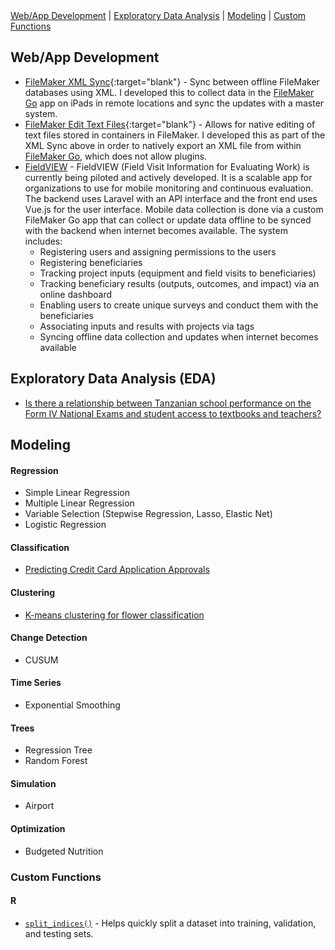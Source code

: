 <div id="menu">
    <a href="#webapp">Web/App Development</a> |
    <a href="#eda">Exploratory Data Analysis</a> |
    <a href="#model">Modeling</a> |
    <a href="#functions">Custom Functions</a>
</div>

## Web/App Development <a name="web"></a>

- [FileMaker XML Sync](https://github.com/jmtritch/FileMaker_XML_Sync){:target="blank"} - Sync between offline FileMaker databases using XML.  I developed this to collect data in the [FileMaker Go](https://www.filemaker.com/products/filemaker-go/) app on iPads in remote locations and sync the updates with a master system.
- [FileMaker Edit Text Files](https://github.com/jmtritch/FileMaker_Edit_Text_Files){:target="blank"} - Allows for native editing of text files stored in containers in FileMaker.  I developed this as part of the XML Sync above in order to natively export an XML file from within [FileMaker Go](https://www.filemaker.com/products/filemaker-go/), which does not allow plugins.
- [FieldVIEW](https://data.forestspemba.org) - FieldVIEW (Field Visit Information for Evaluating Work) is currently being piloted and actively developed.  It is a scalable app for organizations to use for mobile monitoring and continuous evaluation.  The backend uses Laravel with an API interface and the front end uses Vue.js for the user interface.  Mobile data collection is done via a custom FileMaker Go app that can collect or update data offline to be synced with the backend when internet becomes available.  The system includes:
    - Registering users and assigning permissions to the users
    - Registering beneficiaries
    - Tracking project inputs (equipment and field visits to beneficiaries)
    - Tracking beneficiary results (outputs, outcomes, and impact) via an online dashboard
    - Enabling users to create unique surveys and conduct them with the beneficiaries
    - Associating inputs and results with projects via tags
    - Syncing offline data collection and updates when internet becomes available

## Exploratory Data Analysis (EDA) <a name="eda"></a>

- [Is there a relationship between Tanzanian school performance on the Form IV National Exams and student access to textbooks and teachers?](eda/tz_stdnt_tchr_bks)

## Modeling <a name="model"></a>

#### Regression

- Simple Linear Regression
- Multiple Linear Regression
- Variable Selection (Stepwise Regression, Lasso, Elastic Net)
- Logistic Regression

#### Classification

- [Predicting Credit Card Application Approvals](modeling/credit_card_apps)

#### Clustering

- [K-means clustering for flower classification](modeling/iris)

#### Change Detection

- CUSUM

#### Time Series

- Exponential Smoothing

#### Trees

- Regression Tree
- Random Forest

#### Simulation

- Airport

#### Optimization

- Budgeted Nutrition

### Custom Functions <a name="functions"></a>

#### R

- [`split_indices()`](functions/split_indices) - Helps quickly split a dataset into training, validation, and testing sets.
